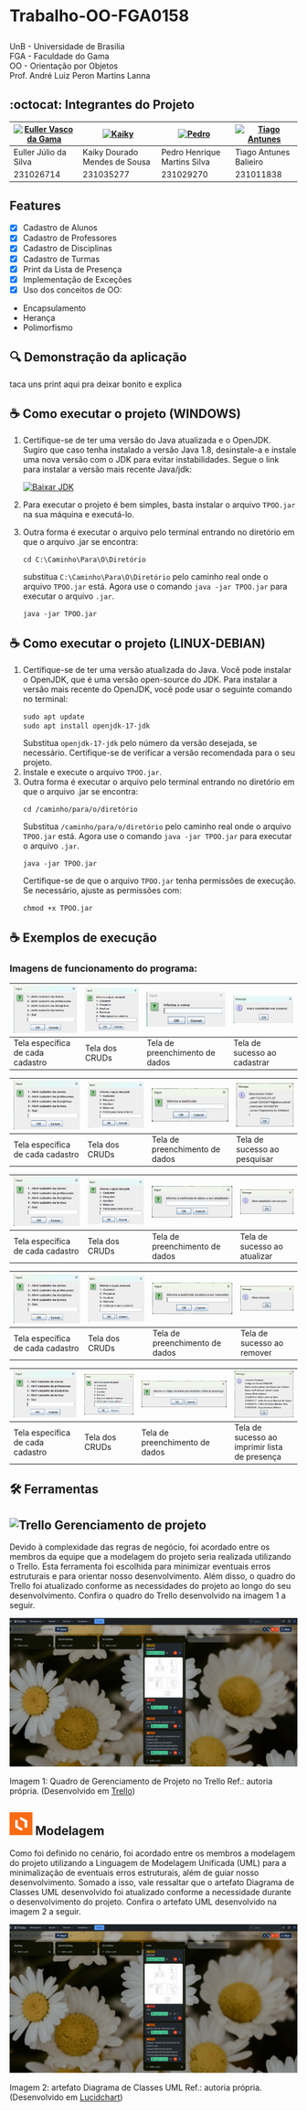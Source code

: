 # <p>Trabalho-OO-FGA0158</p>
UnB - Universidade de Brasilia<br>
FGA - Faculdade do Gama<br>
OO - Orientação por Objetos<br>
Prof. André Luiz Peron Martins Lanna

## :octocat: Integrantes do Projeto

| [![Euller Vasco da Gama](https://avatars.githubusercontent.com/u/125329742?v=4)](https://github.com/Potatoyz908) | [![Kaiky](https://avatars.githubusercontent.com/u/17420604?v=4)](https://github.com/kaikysousa) | [![Pedro](https://avatars.githubusercontent.com/u/142694744?v=4)](https://github.com/314dro) | [![Tiago Antunes](https://avatars.githubusercontent.com/u/143669941?s=400&u=b16d161f8a130c590d63271ea41f4dd02d3c573d&v=4)](https://github.com/TiagoBalieiro) |
|-------------------------------------------------------------|-----------------------------------------------------------|-----------------------------------------------------------|-----------------------------------------------------------|
| Euller Júlio da Silva | Kaiky Dourado Mendes de Sousa | Pedro Henrique Martins Silva | Tiago Antunes Balieiro 
231026714 | 231035277 | 231029270 | 231011838 |


## Features

- [x] Cadastro de Alunos
- [x] Cadastro de Professores
- [x] Cadastro de Disciplinas
- [x] Cadastro de Turmas
- [x] Print da Lista de Presença
- [x] Implementação de Exceções
- [x] Uso dos conceitos de OO:

- Encapsulamento
- Herança
- Polimorfismo

## :mag: Demonstração da aplicação

 taca uns print aqui pra deixar bonito e explica
## ☕ Como executar o projeto (WINDOWS)
1. Certifique-se de ter uma versão do Java atualizada e o OpenJDK. Sugiro que caso tenha instalado a versão Java 1.8, desinstale-a e instale uma nova versão com o JDK para evitar instabilidades.
   Segue o link para instalar a versão mais recente Java/jdk:

   [![Baixar JDK](https://img.shields.io/badge/Download_JDK-Oracle-red)](https://www.oracle.com/java/technologies/downloads/?er=221886#jdk22-windows)

3. Para executar o projeto é bem simples, basta instalar o arquivo `TPOO.jar` na sua máquina e executá-lo.
4. Outra forma é executar o arquivo pelo terminal entrando no diretório em que o arquivo .jar se encontra:
   ```
   cd C:\Caminho\Para\O\Diretório
   ```
   substitua `C:\Caminho\Para\O\Diretório` pelo caminho real onde o arquivo `TPOO.jar` está.
   Agora use o comando `java -jar TPOO.jar` para executar o arquivo `.jar`.
   ```
   java -jar TPOO.jar
   ```
## ☕ Como executar o projeto (LINUX-DEBIAN)
1. Certifique-se de ter uma versão atualizada do Java. Você pode instalar o OpenJDK, que é uma versão open-source do JDK. Para instalar a versão mais recente do OpenJDK, você pode usar o seguinte comando no terminal:
   ```
   sudo apt update
   sudo apt install openjdk-17-jdk
   ```
   Substitua `openjdk-17-jdk` pelo número da versão desejada, se necessário. Certifique-se de verificar a versão recomendada para o seu projeto.
2. Instale e execute o arquivo `TPOO.jar`.
3. Outra forma é executar o arquivo pelo terminal entrando no diretório em que o arquivo .jar se encontra:
   ```
   cd /caminho/para/o/diretório
   ```
   Substitua `/caminho/para/o/diretório` pelo caminho real onde o arquivo `TPOO.jar` está.
   Agora use o comando `java -jar TPOO.jar` para executar o arquivo `.jar`.
   ```
   java -jar TPOO.jar
   ```
   Certifique-se de que o arquivo `TPOO.jar` tenha permissões de execução. Se necessário, ajuste as permissões com:
   ```
   chmod +x TPOO.jar
   ```
 ## :coffee: Exemplos de execução

### Imagens de funcionamento do programa:

| ![](https://github.com/TiagoBalieiro/TP-Orientacao-a-Objetos/blob/main/imgs/Captura1) | ![](https://github.com/TiagoBalieiro/TP-Orientacao-a-Objetos/blob/main/imgs/Captura2) | ![](https://github.com/TiagoBalieiro/TP-Orientacao-a-Objetos/blob/main/imgs/Captura3) | ![](https://github.com/TiagoBalieiro/TP-Orientacao-a-Objetos/blob/main/imgs/Captura4) |
|-------------------------------------------------------------|-----------------------------------------------------------|-----------------------------------------------------------|-----------------------------------------------------------|
| Tela específica de cada cadastro                                                | Tela dos CRUDs                                                  | Tela de preenchimento de dados                                                     | Tela de sucesso ao cadastrar                                   |


| ![](https://github.com/TiagoBalieiro/TP-Orientacao-a-Objetos/blob/main/imgs/Captura1) | ![](https://github.com/TiagoBalieiro/TP-Orientacao-a-Objetos/blob/main/imgs/Captura2) | ![](https://github.com/TiagoBalieiro/TP-Orientacao-a-Objetos/blob/main/imgs/Captura10.png) | ![](https://github.com/TiagoBalieiro/TP-Orientacao-a-Objetos/blob/main/imgs/Captura5.png) |
|-------------------------------------------------------------|-----------------------------------------------------------|-----------------------------------------------------------|-----------------------------------------------------------|
| Tela específica de cada cadastro                                              | Tela dos CRUDs                                                  | Tela de preenchimento de dados      | Tela de sucesso ao pesquisar  

| ![](https://github.com/TiagoBalieiro/TP-Orientacao-a-Objetos/blob/main/imgs/Captura1) | ![](https://github.com/TiagoBalieiro/TP-Orientacao-a-Objetos/blob/main/imgs/Captura2) | ![](https://github.com/TiagoBalieiro/TP-Orientacao-a-Objetos/blob/main/imgs/Captura6.png) | ![](https://github.com/TiagoBalieiro/TP-Orientacao-a-Objetos/blob/main/imgs/Captura7.png) |
|-------------------------------------------------------------|-----------------------------------------------------------|-----------------------------------------------------------|-----------------------------------------------------------|
| Tela específica de cada cadastro                                              | Tela dos CRUDs                                                  | Tela de preenchimento de dados                                                     | Tela de sucesso ao atualizar                                  |

| ![](https://github.com/TiagoBalieiro/TP-Orientacao-a-Objetos/blob/main/imgs/Captura1) | ![](https://github.com/TiagoBalieiro/TP-Orientacao-a-Objetos/blob/main/imgs/Captura2) | ![](https://github.com/TiagoBalieiro/TP-Orientacao-a-Objetos/blob/main/imgs/Captura9.png) | ![](https://github.com/TiagoBalieiro/TP-Orientacao-a-Objetos/blob/main/imgs/Captura8.png) |
|-------------------------------------------------------------|-----------------------------------------------------------|-----------------------------------------------------------|-----------------------------------------------------------|
| Tela específica de cada cadastro                                              | Tela dos CRUDs                                                  | Tela de preenchimento de dados                                                     | Tela de sucesso ao remover                                  |

| ![](https://github.com/TiagoBalieiro/TP-Orientacao-a-Objetos/blob/main/imgs/Captura1) | ![](https://github.com/TiagoBalieiro/TP-Orientacao-a-Objetos/blob/main/imgs/Captura12.png) | ![](https://github.com/TiagoBalieiro/TP-Orientacao-a-Objetos/blob/main/imgs/Captura13.png) | ![](https://github.com/TiagoBalieiro/TP-Orientacao-a-Objetos/blob/main/imgs/Captura11.png) |
|-------------------------------------------------------------|-----------------------------------------------------------|-----------------------------------------------------------|-----------------------------------------------------------|
| Tela específica de cada cadastro                                              | Tela dos CRUDs                                                  | Tela de preenchimento de dados                                                     | Tela de sucesso ao imprimir lista de presença                                |


## 🛠 Ferramentas

## <img src="https://img.icons8.com/color/48/000000/trello.png" alt="Trello"/> Gerenciamento de projeto

Devido à complexidade das regras de negócio, foi acordado entre os membros da equipe que a modelagem do projeto seria realizada utilizando o Trello. Esta ferramenta foi escolhida para minimizar eventuais erros estruturais e para orientar nosso desenvolvimento. Além disso, o quadro do Trello foi atualizado conforme as necessidades do projeto ao longo do seu desenvolvimento. Confira o quadro do Trello desenvolvido na imagem 1 a seguir.

![](https://github.com/TiagoBalieiro/TP-Orientacao-a-Objetos/blob/main/imgs/Trello.png)

Imagem 1: Quadro de Gerenciamento de Projeto no Trello
Ref.: autoria própria. (Desenvolvido em [Trello](https://trello.com))

## <img height="40" width="40" src="https://github.com/TiagoBalieiro/TP-Orientacao-a-Objetos/blob/main/imgs/lucidchart.png" alt="Lucidchart"/> Modelagem

Como foi definido no cenário, foi acordado entre os membros a modelagem do projeto utilizando a Linguagem de Modelagem Unificada (UML) para a minimalização de eventuais erros estruturais, além de guiar nosso desenvolvimento. Somado a isso, vale ressaltar que o artefato Diagrama de Classes UML desenvolvido foi atualizado conforme a necessidade durante o desenvolvimento do projeto. Confira o artefato UML desenvolvido na imagem 2 a seguir.

![](https://github.com/TiagoBalieiro/TP-Orientacao-a-Objetos/blob/main/imgs/Trello.png)

Imagem 2: artefato Diagrama de Classes UML
Ref.: autoria própria. (Desenvolvido em [Lucidchart](https://www.lucidchart.com))

